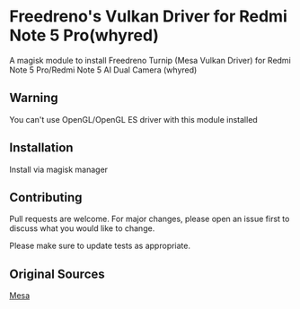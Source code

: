 # Freedreno's Vulkan Driver for Redmi Note 5 Pro(whyred)
A magisk module to install Freedreno Turnip (Mesa Vulkan Driver) for Redmi Note 5 Pro/Redmi Note 5 AI Dual Camera (whyred) 

## Warning
You can't use OpenGL/OpenGL ES driver with this module installed 

## Installation 
Install via magisk manager

## Contributing
Pull requests are welcome. For major changes, please open an issue first to discuss what you would like to change.

Please make sure to update tests as appropriate.

## Original Sources
[Mesa](https://gitlab.freedesktop.org/mesa/mesa)
